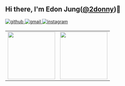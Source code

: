 ## Hi there, I'm Edon Jung([@2donny](https://github.com/2donny))👋 

<a href="https://github.com/2donny" target="_blank">
<img src="https://img.shields.io/badge/github-%2324292e.svg?&style=for-the-badge&logo=github&logoColor=white" alt=github style="margin-bottom: 5px;" />
</a>
<a href="mailto:2donny@naver.com" target="_blank">
 <img src = "https://img.shields.io/badge/Gmail-D14836?style=for-the-badge&logo=gmail&logoColor=white"  alt=gmail style="margin-bottom: 5px;" />
</a>
<a href="https://www.instagram.com/what_ever_jed/" target="_blank">
<img src="https://img.shields.io/badge/instagram-%23000000.svg?&style=for-the-badge&logo=instagram&logoColor=white&color=dd2a7b" alt=instagram style="margin-bottom: 5px;" />
</a>

<table><tr>
<td valign="top" width="50%">
<img src="https://github-readme-stats.vercel.app/api?username=2donny&show_icons=true&count_private=true&hide_border=true" style="height: 150px" /></td>

<td valign="top" width="50%">
<img src="https://github-readme-stats.vercel.app/api/top-langs/?username=2donny&hide_border=true&layout=compact" style="height: 150px" /></td>
</tr></table>  
